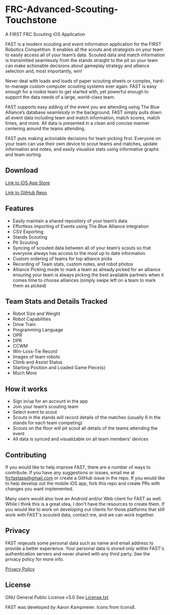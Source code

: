 # FRC-Advanced-Scouting-Touchstone
A FIRST FRC Scouting iOS Application

FAST is a modern scouting and event information application for the FIRST Robotics Competition. It enables all the scouts and strategists on your team to easily access all of your team’s data. Scouted data and match information is transmitted seamlessly from the stands straight to the pit so your team can make actionable decisions about gameplay strategy and alliance selection and, most importantly, win!

Never deal with loads and loads of paper scouting sheets or complex, hard-to-manage custom computer scouting systems ever again. FAST is easy enough for a rookie team to get started with, yet powerful enough to support the data needs of a large, world-class team.

FAST supports easy adding of the event you are attending using The Blue Alliance’s database seamlessly in the background. FAST simply pulls down all event data including team and match information, match scores, match times, and more. All data is presented in a clean and concise manner centering around the teams attending.

FAST puts making actionable decisions for team picking first. Everyone on your team can use their own device to scout teams and matches, update information and notes, and easily visualize stats using informative graphs and team sorting. 

## Download
[Link to iOS App Store](https://itunes.apple.com/us/app/fast-frc-scouter/id1201098361?mt=8)

[Link to GitHub Repo](https://github.com/aaronkampmeier/FRC-Advanced-Scouting-Touchstone)

## Features
- Easily maintain a shared repository of your team’s data
- Effortless importing of Events using The Blue Alliance integration
- CSV Exporting
- Stands Scouting
- Pit Scouting
- Syncing of scouted data between all of your team’s scouts so that everyone always has access to the most up to date information
- Custom ordering of teams for top alliance picks
- Recording of Team stats, custom notes, and robot photos
- Alliance Picking mode to mark a team as already picked for an alliance ensuring your team is always picking the best available partners when it comes time to choose alliances (simply swipe left on a team to mark them as picked)

## Team Stats and Details Tracked
- Robot Size and Weight
- Robot Capabilities
- Drive Train
- Programming Language
- OPR
- DPR
- CCWM
- Win-Loss-Tie Record
- Images of team robots
- Climb and Assist Status
- Starting Position and Loaded Game Piece(s)
- Much More

## How it works
- Sign in/up for an account in the app
- Join your team’s scouting team
- Select event to scout
- Scouts in the stands will record details of the matches (usually 6 in the stands for each team competing)
- Scouts on the floor will pit scout all details of the teams attending the event
- All data is synced and visualizable on all team members’ devices

## Contributing
If you would like to help improve FAST, there are a number of ways to contribute. If you have any suggestions or issues, email me at frcfastapp@gmail.com or create a GitHub issue in the repo. If you would like to help develop out the mobile iOS app, fork this repo and create PRs with changes you want implemented. 

Many users would also love an Android and/or Web client for FAST as well. While I think this is a great idea, I don't have the resources to create them. If you would like to work on developing out clients for those platforms that still work with FAST's scouted data, contact me, and we can work together.

## Privacy
FAST reqeusts some personal data such as name and email address to provide a better experience. Your personal data is stored only within FAST's authentication servers and never shared with any third party. See the privacy policy for more info.

[Privacy Policy](https://frcfastapp.com/privacy.html)

## License
GNU General Public License v3.0
See [License.txt](https://github.com/aaronkampmeier/FRC-Advanced-Scouting-Touchstone/blob/Master/LICENSE)

FAST was developed by Aaron Kampmeier.
Icons from Icons8.

